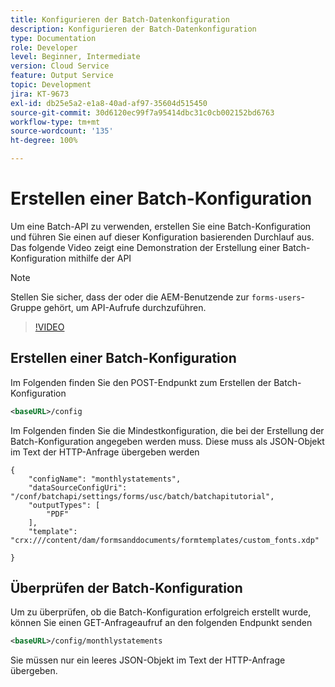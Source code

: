```yaml
---
title: Konfigurieren der Batch-Datenkonfiguration
description: Konfigurieren der Batch-Datenkonfiguration
type: Documentation
role: Developer
level: Beginner, Intermediate
version: Cloud Service
feature: Output Service
topic: Development
jira: KT-9673
exl-id: db25e5a2-e1a8-40ad-af97-35604d515450
source-git-commit: 30d6120ec99f7a95414dbc31c0cb002152bd6763
workflow-type: tm+mt
source-wordcount: '135'
ht-degree: 100%

---
```


# Erstellen einer Batch-Konfiguration

Um eine Batch-API zu verwenden, erstellen Sie eine Batch-Konfiguration und führen Sie einen auf dieser Konfiguration basierenden Durchlauf aus. Das folgende Video zeigt eine Demonstration der Erstellung einer Batch-Konfiguration mithilfe der API

>[!NOTE]
>Stellen Sie sicher, dass der oder die AEM-Benutzende zur ```forms-users```-Gruppe gehört, um API-Aufrufe durchzuführen.


>[!VIDEO](https://video.tv.adobe.com/v/340241?quality=12&learn=on)

## Erstellen einer Batch-Konfiguration

Im Folgenden finden Sie den POST-Endpunkt zum Erstellen der Batch-Konfiguration

```xml
<baseURL>/config
```

Im Folgenden finden Sie die Mindestkonfiguration, die bei der Erstellung der Batch-Konfiguration angegeben werden muss. Diese muss als JSON-Objekt im Text der HTTP-Anfrage übergeben werden

```
{
	"configName": "monthlystatements",
	"dataSourceConfigUri": "/conf/batchapi/settings/forms/usc/batch/batchapitutorial",
	"outputTypes": [
		"PDF"
	],
	"template": "crx:///content/dam/formsanddocuments/formtemplates/custom_fonts.xdp"

}
```

## Überprüfen der Batch-Konfiguration

Um zu überprüfen, ob die Batch-Konfiguration erfolgreich erstellt wurde, können Sie einen GET-Anfrageaufruf an den folgenden Endpunkt senden


```xml
<baseURL>/config/monthlystatements
```

Sie müssen nur ein leeres JSON-Objekt im Text der HTTP-Anfrage übergeben.
